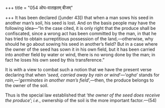 +++
title = "054 ओघ-वाताहृतम् बीजम्"

+++
It has been declared ([under
43])
that when a man sows his seed in another man’s soil, his seed is lost.
And on the basis people may have the following idea—“In the case cited,
it is only right that the produce shall be confiscated, since a wrong
act has been committed by the man, in that he has tried to obtain
surreptitious possession of the land,—otherwise, why should he go about
sowing his seed in another’s field? But in a case where the owner of the
seed has sown it in his own field, but it has been carried into another
field by water or wind, there is no wrong done by the man; in fact he
loses his own seed by this transference.”

It is with a view to combat such a notion that we have the present verse
declaring that when ‘*seed, carried away by rain or wind*’—‘*ogha*’
stands for *rain*,—‘*germinates in another man’s field*’,—then, the
produce belongs to the owner of the soil.

Thus is the special law established that ‘*the owner of the seed does
receive the produce*’; *i.e*., ownership of the soil is the more
important factor.—(54)


